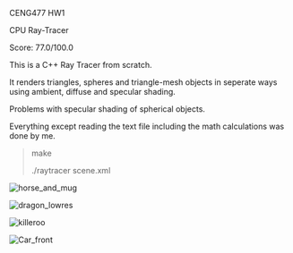 CENG477 HW1

CPU Ray-Tracer

Score: 77.0/100.0

This is a C++ Ray Tracer from scratch.

It renders triangles, spheres and triangle-mesh objects in seperate ways using ambient, diffuse and specular shading.

Problems with specular shading of spherical objects. 

Everything except reading the text file including the math calculations was done by me.

>make
>
>./raytracer scene.xml



![horse_and_mug](https://github.com/distortedfuzz/raytracer/assets/90470997/43f2ca98-1134-4ae4-8e0b-4f5f16fde199)



![dragon_lowres](https://github.com/distortedfuzz/raytracer/assets/90470997/87004473-d61b-4410-b2b4-1e1884967651)



![killeroo](https://github.com/distortedfuzz/raytracer/assets/90470997/f1b39af1-700d-4ced-b51c-82ea730bf45d)


![Car_front](https://github.com/distortedfuzz/raytracer/assets/90470997/630ceace-9720-433b-bafa-9fd9f3d0105f)
